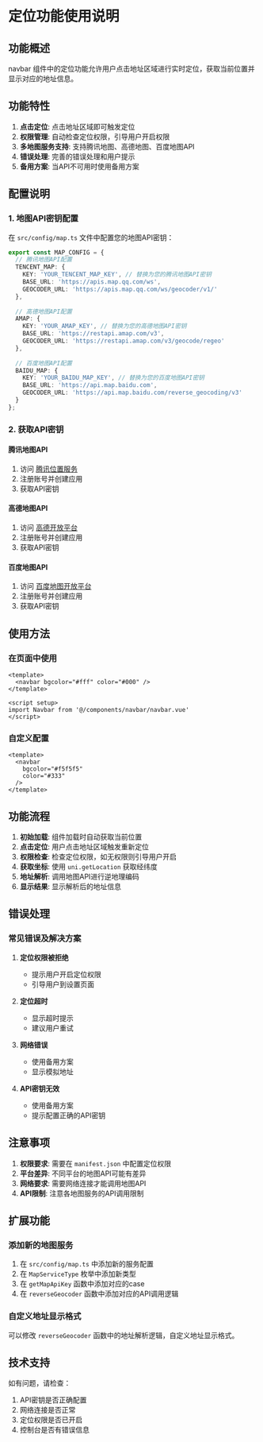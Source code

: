 # 定位功能使用说明

## 功能概述

navbar 组件中的定位功能允许用户点击地址区域进行实时定位，获取当前位置并显示对应的地址信息。

## 功能特性

1. **点击定位**: 点击地址区域即可触发定位
2. **权限管理**: 自动检查定位权限，引导用户开启权限
3. **多地图服务支持**: 支持腾讯地图、高德地图、百度地图API
4. **错误处理**: 完善的错误处理和用户提示
5. **备用方案**: 当API不可用时使用备用方案

## 配置说明

### 1. 地图API密钥配置

在 `src/config/map.ts` 文件中配置您的地图API密钥：

```typescript
export const MAP_CONFIG = {
  // 腾讯地图API配置
  TENCENT_MAP: {
    KEY: 'YOUR_TENCENT_MAP_KEY', // 替换为您的腾讯地图API密钥
    BASE_URL: 'https://apis.map.qq.com/ws',
    GEOCODER_URL: 'https://apis.map.qq.com/ws/geocoder/v1/'
  },
  
  // 高德地图API配置
  AMAP: {
    KEY: 'YOUR_AMAP_KEY', // 替换为您的高德地图API密钥
    BASE_URL: 'https://restapi.amap.com/v3',
    GEOCODER_URL: 'https://restapi.amap.com/v3/geocode/regeo'
  },
  
  // 百度地图API配置
  BAIDU_MAP: {
    KEY: 'YOUR_BAIDU_MAP_KEY', // 替换为您的百度地图API密钥
    BASE_URL: 'https://api.map.baidu.com',
    GEOCODER_URL: 'https://api.map.baidu.com/reverse_geocoding/v3'
  }
};
```

### 2. 获取API密钥

#### 腾讯地图API
1. 访问 [腾讯位置服务](https://lbs.qq.com/)
2. 注册账号并创建应用
3. 获取API密钥

#### 高德地图API
1. 访问 [高德开放平台](https://lbs.amap.com/)
2. 注册账号并创建应用
3. 获取API密钥

#### 百度地图API
1. 访问 [百度地图开放平台](https://lbsyun.baidu.com/)
2. 注册账号并创建应用
3. 获取API密钥

## 使用方法

### 在页面中使用

```vue
<template>
  <navbar bgcolor="#fff" color="#000" />
</template>

<script setup>
import Navbar from '@/components/navbar/navbar.vue'
</script>
```

### 自定义配置

```vue
<template>
  <navbar 
    bgcolor="#f5f5f5" 
    color="#333" 
  />
</template>
```

## 功能流程

1. **初始加载**: 组件加载时自动获取当前位置
2. **点击定位**: 用户点击地址区域触发重新定位
3. **权限检查**: 检查定位权限，如无权限则引导用户开启
4. **获取坐标**: 使用 `uni.getLocation` 获取经纬度
5. **地址解析**: 调用地图API进行逆地理编码
6. **显示结果**: 显示解析后的地址信息

## 错误处理

### 常见错误及解决方案

1. **定位权限被拒绝**
   - 提示用户开启定位权限
   - 引导用户到设置页面

2. **定位超时**
   - 显示超时提示
   - 建议用户重试

3. **网络错误**
   - 使用备用方案
   - 显示模拟地址

4. **API密钥无效**
   - 使用备用方案
   - 提示配置正确的API密钥

## 注意事项

1. **权限要求**: 需要在 `manifest.json` 中配置定位权限
2. **平台差异**: 不同平台的地图API可能有差异
3. **网络要求**: 需要网络连接才能调用地图API
4. **API限制**: 注意各地图服务的API调用限制

## 扩展功能

### 添加新的地图服务

1. 在 `src/config/map.ts` 中添加新的服务配置
2. 在 `MapServiceType` 枚举中添加新类型
3. 在 `getMapApiKey` 函数中添加对应的case
4. 在 `reverseGeocoder` 函数中添加对应的API调用逻辑

### 自定义地址显示格式

可以修改 `reverseGeocoder` 函数中的地址解析逻辑，自定义地址显示格式。

## 技术支持

如有问题，请检查：
1. API密钥是否正确配置
2. 网络连接是否正常
3. 定位权限是否已开启
4. 控制台是否有错误信息 